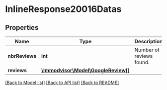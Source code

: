 # InlineResponse20016Datas

## Properties
Name | Type | Description | Notes
------------ | ------------- | ------------- | -------------
**nbrReviews** | **int** | Number of reviews found. | [optional] 
**reviews** | [**\Immodvisor\Model\GoogleReview[]**](GoogleReview.md) |  | [optional] 

[[Back to Model list]](../../README.md#documentation-for-models) [[Back to API list]](../../README.md#documentation-for-api-endpoints) [[Back to README]](../../README.md)

